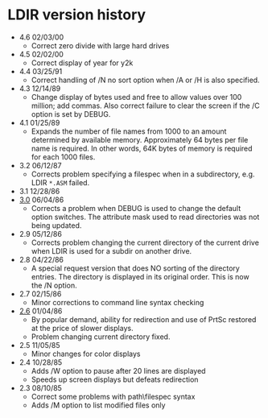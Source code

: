 # LDIR version history

- 4.6 02/03/00
  - Correct zero divide with large hard drives
- 4.5 02/02/00
  - Correct display of year for y2k
- 4.4 03/25/91
  - Correct handling of /N no sort option when /A or /H is also specified.
- 4.3 12/14/89
  - Change display of bytes used and free to allow values over 100 million; add commas. Also correct failure to clear the screen if the /C option is set by DEBUG.
- 4.1 01/25/89
  - Expands the number of file names from 1000 to an amount determined by available memory. Approximately 64 bytes per file name is required. In other words, 64K bytes of memory is required for each 1000 files.
- 3.2 06/12/87
  - Corrects problem specifying a filespec when in a subdirectory, e.g. LDIR `*.ASM` failed.
- 3.1 12/28/86
- [3.0](3.0) 06/04/86
  - Corrects a problem when DEBUG is used to change the default option switches. The attribute mask used to read directories was not being updated.
- 2.9 05/12/86
  - Corrects problem changing the current directory of the current drive when LDIR is used for a subdir on another drive.
- 2.8 04/22/86
  - A special request version that does NO sorting of the directory entries. The directory is displayed in its original order. This is now the /N option.
- 2.7 02/15/86
  - Minor corrections to command line syntax checking
- [2.6](2.6) 01/04/86
  - By popular demand, ability for redirection and use of PrtSc restored at the price of slower displays.
  - Problem changing current directory fixed.
- 2.5 11/05/85
  - Minor changes for color displays
- 2.4 10/28/85
  - Adds /W option to pause after 20 lines are displayed
  - Speeds up screen displays but defeats redirection
- 2.3 08/10/85
  - Correct some problems with path\filespec syntax
  - Adds /M option to list modified files only
